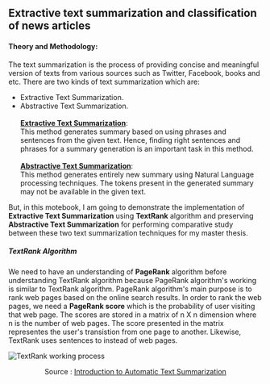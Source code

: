 ## Extractive text summarization and classification of news articles
#### Theory and Methodology:

The text summarization is the process of providing concise and meaningful version of texts from various sources such as Twitter, Facebook, books and etc. There are two kinds of text summarization which are:
* Extractive Text Summarization.
* Abstractive Text Summarization.
<br><br>
<b><u>Extractive Text Summarization</u></b>: <br>
This method generates summary based on using phrases and sentences from the given text. Hence, finding right sentences and phrases for a summary generation is an important task in this method. <br><br>
<b><u>Abstractive Text Summarization</u></b>: <br>
This method generates entirely new summary using Natural Language processing techniques. The tokens present in the generated summary may not be available in the given text.

But, in this motebook, I am going to demonstrate the implementation of <b>Extractive Text Summarization</b> using <b>TextRank</b> algorithm and preserving <b> Abstractive Text Summarization</b> for performing comparative study between these two text summarization techniques for my master thesis. <br>

##### TextRank Algorithm

We need to have an understanding of <b>PageRank</b> algorithm before understanding TextRank algorithm because PageRank algorithm's working is similar to TextRank algorithm. PageRank algorithm's main purpose is to rank web pages based on the online search results. In order to rank the web pages, we need a <b>PageRank score</b> which is the probability of user visiting that web page. The scores are stored in a matrix of n X n dimension where n is the number of web pages.
The score presented in the matrix representes the user's transistion from one page to another. Likewise, TextRank uses sentences to instead of web pages.

![TextRank working process](TextRank_working.png)
<div style="text-align:center">
    Source : <a href="https://licor.me/post/introduction-to-automatic-text-summarization/">Introduction to Automatic Text Summarization</a>
</div>
